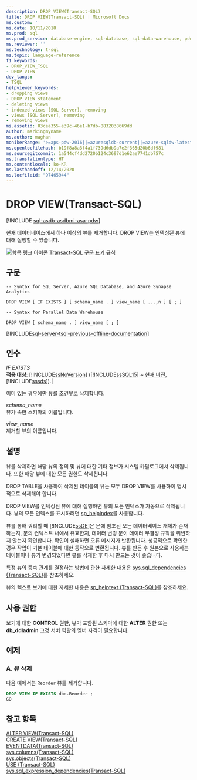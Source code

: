 ```yaml
---
description: DROP VIEW(Transact-SQL)
title: DROP VIEW(Transact-SQL) | Microsoft Docs
ms.custom: ''
ms.date: 10/11/2018
ms.prod: sql
ms.prod_service: database-engine, sql-database, sql-data-warehouse, pdw
ms.reviewer: ''
ms.technology: t-sql
ms.topic: language-reference
f1_keywords:
- DROP_VIEW_TSQL
- DROP VIEW
dev_langs:
- TSQL
helpviewer_keywords:
- dropping views
- DROP VIEW statement
- deleting views
- indexed views [SQL Server], removing
- views [SQL Server], removing
- removing views
ms.assetid: 03cea355-e39c-46e1-b7db-8832038669dd
author: markingmyname
ms.author: maghan
monikerRange: '>=aps-pdw-2016||=azuresqldb-current||=azure-sqldw-latest||>=sql-server-2016||>=sql-server-linux-2017||=azuresqldb-mi-current'
ms.openlocfilehash: b19f8a8a3f4a1f739d6db9a7e2f365d20b6df981
ms.sourcegitcommit: 1a544cf4dd2720b124c3697d1e62ae7741db757c
ms.translationtype: HT
ms.contentlocale: ko-KR
ms.lasthandoff: 12/14/2020
ms.locfileid: "97465944"
---
```

# <a name="drop-view-transact-sql"></a>DROP VIEW(Transact-SQL)
[!INCLUDE [sql-asdb-asdbmi-asa-pdw](../../includes/applies-to-version/sql-asdb-asdbmi-asa-pdw.md)]

  현재 데이터베이스에서 하나 이상의 뷰를 제거합니다. DROP VIEW는 인덱싱된 뷰에 대해 실행할 수 있습니다.  
  
 ![항목 링크 아이콘](../../database-engine/configure-windows/media/topic-link.gif "항목 링크 아이콘") [Transact-SQL 구문 표기 규칙](../../t-sql/language-elements/transact-sql-syntax-conventions-transact-sql.md)  
  
## <a name="syntax"></a>구문  
  
```syntaxsql
-- Syntax for SQL Server, Azure SQL Database, and Azure Synapse Analytics
  
DROP VIEW [ IF EXISTS ] [ schema_name . ] view_name [ ...,n ] [ ; ]  
```  
  
```syntaxsql
-- Syntax for Parallel Data Warehouse  
  
DROP VIEW [ schema_name . ] view_name [ ; ]  
```  
  
[!INCLUDE[sql-server-tsql-previous-offline-documentation](../../includes/sql-server-tsql-previous-offline-documentation.md)]

## <a name="arguments"></a>인수
 *IF EXISTS*  
 **적용 대상**: [!INCLUDE[ssNoVersion](../../includes/ssnoversion-md.md)] ([!INCLUDE[ssSQL15](../../includes/sssql15-md.md)] ~ [현재 버전](https://go.microsoft.com/fwlink/p/?LinkId=299658), [!INCLUDE[sssds](../../includes/sssds-md.md)]).|  
  
 이미 있는 경우에만 뷰를 조건부로 삭제합니다.  
  
 *schema_name*  
 뷰가 속한 스키마의 이름입니다.  
  
 *view_name*  
 제거할 뷰의 이름입니다.  
  
## <a name="remarks"></a>설명  
 뷰를 삭제하면 해당 뷰의 정의 및 뷰에 대한 기타 정보가 시스템 카탈로그에서 삭제됩니다. 또한 해당 뷰에 대한 모든 권한도 삭제됩니다.  
  
 DROP TABLE을 사용하여 삭제된 테이블의 뷰는 모두 DROP VIEW를 사용하여 명시적으로 삭제해야 합니다.  
  
 DROP VIEW를 인덱싱된 뷰에 대해 실행하면 뷰의 모든 인덱스가 자동으로 삭제됩니다. 뷰의 모든 인덱스를 표시하려면 [sp_helpindex](../../relational-databases/system-stored-procedures/sp-helpindex-transact-sql.md)를 사용합니다.  
  
 뷰를 통해 쿼리할 때 [!INCLUDE[ssDE](../../includes/ssde-md.md)]은 문에 참조된 모든 데이터베이스 개체가 존재하는지, 문의 컨텍스트 내에서 유효한지, 데이터 변경 문이 데이터 무결성 규칙을 위반하지 않는지 확인합니다. 확인이 실패하면 오류 메시지가 반환됩니다. 성공적으로 확인한 경우 작업이 기본 테이블에 대한 동작으로 변환됩니다. 뷰를 만든 후 원본으로 사용하는 테이블이나 뷰가 변경되었다면 뷰를 삭제한 후 다시 만드는 것이 좋습니다.  
  
 특정 뷰의 종속 관계를 결정하는 방법에 관한 자세한 내용은 [sys.sql_dependencies &#40;Transact-SQL&#41;](../../relational-databases/system-catalog-views/sys-sql-dependencies-transact-sql.md)를 참조하세요.  
  
 뷰의 텍스트 보기에 대한 자세한 내용은 [sp_helptext &#40;Transact-SQL&#41;](../../relational-databases/system-stored-procedures/sp-helptext-transact-sql.md)를 참조하세요.  
  
## <a name="permissions"></a>사용 권한  
 보기에 대한 **CONTROL** 권한, 뷰가 포함된 스키마에 대한 **ALTER** 권한 또는 **db_ddladmin** 고정 서버 역할의 멤버 자격이 필요합니다.  
  
## <a name="examples"></a>예제  
  
### <a name="a-drop-a-view"></a>A. 뷰 삭제  
 다음 예에서는 `Reorder` 뷰를 제거합니다.  
  
```sql
DROP VIEW IF EXISTS dbo.Reorder ;  
GO  
```  
  
## <a name="see-also"></a>참고 항목  
 [ALTER VIEW&#40;Transact-SQL&#41;](../../t-sql/statements/alter-view-transact-sql.md)   
 [CREATE VIEW&#40;Transact-SQL&#41;](../../t-sql/statements/create-view-transact-sql.md)   
 [EVENTDATA&#40;Transact-SQL&#41;](../../t-sql/functions/eventdata-transact-sql.md)   
 [sys.columns&#40;Transact-SQL&#41;](../../relational-databases/system-catalog-views/sys-columns-transact-sql.md)   
 [sys.objects&#40;Transact-SQL&#41;](../../relational-databases/system-catalog-views/sys-objects-transact-sql.md)   
 [USE &#40;Transact-SQL&#41;](../../t-sql/language-elements/use-transact-sql.md)   
 [sys.sql_expression_dependencies&#40;Transact-SQL&#41;](../../relational-databases/system-catalog-views/sys-sql-expression-dependencies-transact-sql.md)  
 
